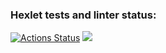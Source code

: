 ### Hexlet tests and linter status:

[![Actions Status](https://github.com/Rodion94/frontend-project-lvl1/workflows/hexlet-check/badge.svg)](https://github.com/Rodion94/frontend-project-lvl1/actions)
<a href="https://codeclimate.com/github/codeclimate/codeclimate/maintainability"><img src="https://api.codeclimate.com/v1/badges/a99a88d28ad37a79dbf6/maintainability" /></a>
